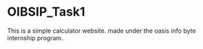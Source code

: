 # OIBSIP_Task1
This is a simple calculator website. made under the oasis info byte internship program.
